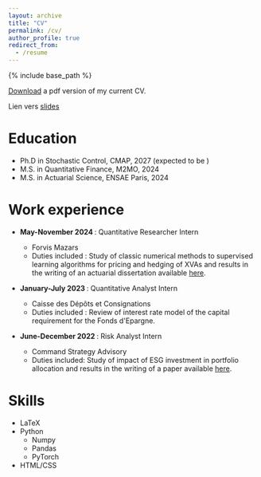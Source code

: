 ```yaml
---
layout: archive
title: "CV"
permalink: /cv/
author_profile: true
redirect_from:
  - /resume
---
```


{% include base_path %}

[Download](https://samymekk.github.io/files/CV_Mekkaoui_Samy.pdf) a pdf version of my current CV.

Lien vers [slides](https://samymekk.github.io/_slides)


Education
======
* Ph.D in Stochastic Control, CMAP, 2027 (expected to be )
* M.S. in Quantitative Finance, M2MO, 2024
* M.S. in Actuarial Science, ENSAE Paris, 2024

Work experience
======
* <b> May-November 2024 </b>: Quantitative Researcher Intern
  * Forvis Mazars
  * Duties included : Study of classic numerical methods to supervised learning algorithms for pricing and hedging of XVAs and results in the writing of an actuarial dissertation available [here](https://samymekk.github.io/files/Mémoire_d_Actuariat-Samy.pdf).

* <b>January-July 2023 </b>: Quantitative Analyst Intern
  * Caisse des Dépôts et Consignations
  * Duties included : Review of interest rate model of the capital requirement for the Fonds d'Epargne.
  

* <b>June-December 2022 </b>: Risk Analyst Intern
  * Command Strategy Advisory
  * Duties included: Study of impact of ESG investment in portfolio allocation and results in the writing of a paper available [here](https://www.commandstrategy.com/wp-content/uploads/2022/12/Article-ESG-Repartition-des-notations-VF.pdf).
  
  
Skills
======
* LaTeX 
* Python
  * Numpy
  * Pandas
  * PyTorch
* HTML/CSS



